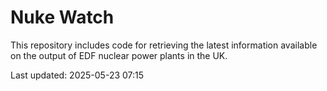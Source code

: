 # Nuke Watch

This repository includes code for retrieving the latest information available on the output of EDF nuclear power plants in the UK.

Last updated: 2025-05-23 07:15